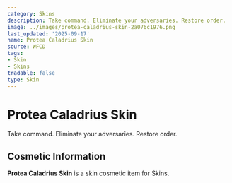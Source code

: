 ```yaml
---
category: Skins
description: Take command. Eliminate your adversaries. Restore order.
image: ../images/protea-caladrius-skin-2a076c1976.png
last_updated: '2025-09-17'
name: Protea Caladrius Skin
source: WFCD
tags:
- Skin
- Skins
tradable: false
type: Skin
---
```


# Protea Caladrius Skin

Take command. Eliminate your adversaries. Restore order.

## Cosmetic Information

**Protea Caladrius Skin** is a skin cosmetic item for Skins.

